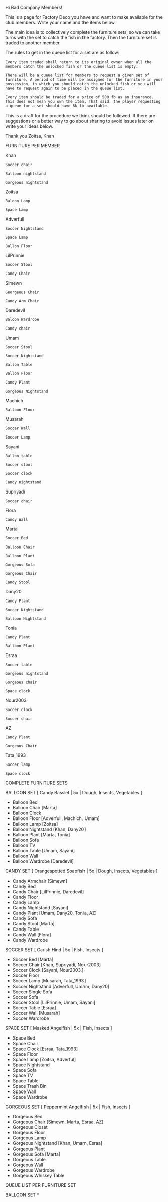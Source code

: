 Hi Bad Company Members!

This is a page for Factory Deco you have and want to make available for the club members. Write your name and the items below. 

The main idea is to collectively complete the furniture sets, so we can take turns with the set to catch the fish in the factory. Then the furniture set is traded to another member.

The rules to get in the queue list for a set are as follow:

    Every item traded shall return to its original owner when all the members catch the unlocked fish or the queue list is empty.

    There will be a queue list for members to request a given set of furniture. A period of time will be assigned for the furniture in your possession, in which you should catch the unlocked fish or you will have to request again to be placed in the queue list.

    Every item should be traded for a price of 500 fb as an insurance. This does not mean you own the item. That said, the player requesting a queue for a set should have 6k fb available.


This is a draft for the procedure we think should be followed. If there are suggestions or a better way to go about sharing to avoid issues later on write your ideas below.

Thank you 
Zoitsa, Khan


FURNITURE PER MEMBER

Khan

    Soccer chair

    Balloon nightstand

    Gorgeous nightstand


Zoitsa

    Baloon Lamp

    Space Lamp


Adverfull

    Soccer Nightstand

    Space Lamp

    Ballon Floor


LilPrinnie

    Soccer Stool

    Candy Chair


Simewn

    Georgeous Chair

    Candy Arm Chair


Daredevil

    Baloon Wardrobe

    Candy chair


Umam

    Soccer Stool

    Soccer Nightstand

    Ballon Table

    Ballon Floor

    Candy Plant

    Gorgeous Nightstand


Machich

    Balloon Floor 


Musarah

    Soccer Wall

    Soccer Lamp


Sayani

    Ballon table

    Soccer stool

    Soccer clock

    Candy nightstand


Supriyadi

    Soccer chair


Flora

    Candy Wall


Marta

    Soccer Bed

    Balloon Chair

    Balloon Plant

    Gorgeous Sofa

    Gorgeous Chair

    Candy Stool


Dany20

    Candy Plant

    Soccer Nightstand

    Balloon Nightstand


Tonia

    Candy Plant

    Balloon Plant


Esraa

    Soccer table

    Gorgeous nightstand

    Gorgeous chair

    Space clock


Nour2003

    Soccer clock

    Soccer chair


AZ

    Candy Plant

    Gorgeous Chair


Tata_1993

    Soccer lamp 

    Space clock



COMPLETE FURNITURE SETS

BALLOON SET [ Candy Basslet | 5x | Dough, Insects, Vegetables ]
* Balloon Bed
* Balloon Chair [Marta]
* Balloon Clock
* Balloon Floor [Adverfull, Machich, Umam]
* Balloon Lamp [Zoitsa]
* Balloon Nightstand [Khan, Dany20]
* Balloon Plant [Marta, Tonia]
* Balloon Sofa
* Balloon TV
* Balloon Table [Umam, Sayani]
* Balloon Wall
* Balloon Wardrobe [Daredevil]

CANDY SET [ Orangespotted Soapfish | 5x | Dough, Insects, Vegetables ]
* Candy Armchair [Simewn]
* Candy Bed
* Candy Chair [LilPrinnie, Daredevil]
* Candy Floor
* Candy Lamp
* Candy Nightstand [Sayani]
* Candy Plant [Umam, Dany20, Tonia, AZ]
* Candy Sofa
* Candy Stool [Marta]
* Candy Table
* Candy Wall [Flora]
* Candy Wardrobe

SOCCER SET [ Garish Hind | 5x | Fish, Insects ]
* Soccer Bed [Marta]
* Soccer Chair [Khan, Supriyadi, Nour2003]
* Soccer Clock [Sayani, Nour2003,]
* Soccer Floor
* Soccer Lamp [Musarah, Tata_1993]
* Soccer Nightstand [Adverfull, Umam, Dany20]
* Soccer Single Sofa
* Soccer Sofa
* Soccer Stool [LilPrinnie, Umam, Sayani]
* Soccer Table [Esraa]
* Soccer Wall [Musarah]
* Soccer Wardrobe

SPACE SET [ Masked Angelfish | 5x | Fish, Insects ]
* Space Bed
* Space Chair
* Space Clock [Esraa, Tata_1993]
* Space Floor
* Space Lamp [Zoitsa, Adverful]
* Space Nightstand
* Space Sofa
* Space TV
* Space Table
* Space Trash Bin
* Space Wall
* Space Wardrobe

GORGEOUS SET [ Peppermint Angelfish | 5x | Fish, Insects ]
* Gorgeous Bed
* Gorgeous Chair [Simewn, Marta, Esraa, AZ]
* Gorgeous Closet
* Gorgeous Floor
* Gorgeous Lamp
* Gorgeous Nightstand [Khan, Umam, Esraa]
* Gorgeous Plant
* Gorgeous Sofa [Marta]
* Gorgeous Table
* Gorgeous Wall
* Gorgeous Wardrobe
* Gorgeous Whiskey Table


QUEUE LIST PER FURNITURE SET

BALLOON SET
* 


